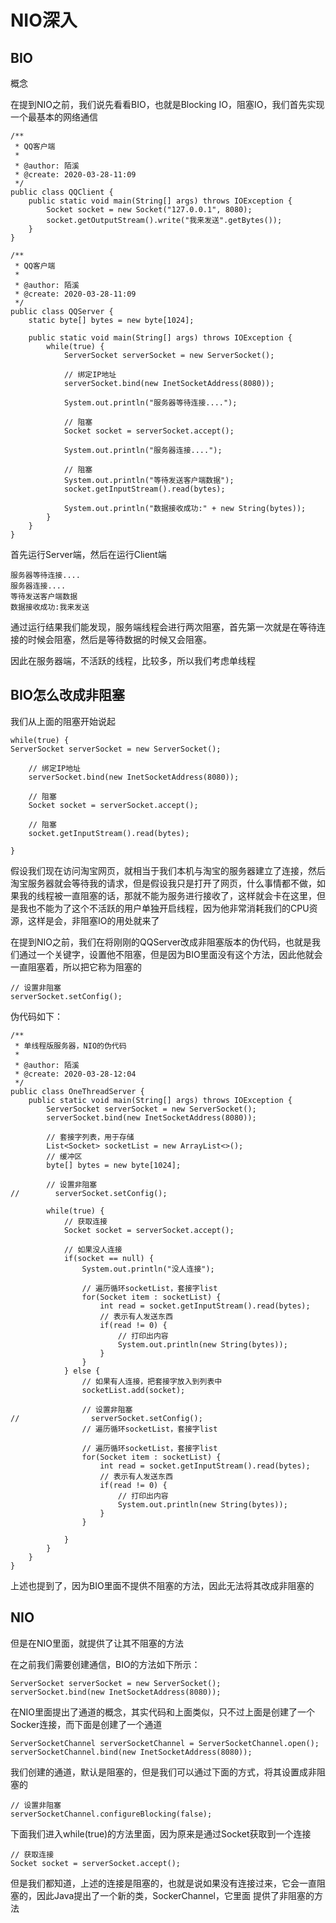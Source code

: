 # NIO深入

## BIO

概念

在提到NIO之前，我们说先看看BIO，也就是Blocking IO，阻塞IO，我们首先实现一个最基本的网络通信

```
/**
 * QQ客户端
 *
 * @author: 陌溪
 * @create: 2020-03-28-11:09
 */
public class QQClient {
    public static void main(String[] args) throws IOException {
        Socket socket = new Socket("127.0.0.1", 8080);
        socket.getOutputStream().write("我来发送".getBytes());
    }
}

```

```
/**
 * QQ客户端
 *
 * @author: 陌溪
 * @create: 2020-03-28-11:09
 */
public class QQServer {
    static byte[] bytes = new byte[1024];

    public static void main(String[] args) throws IOException {
        while(true) {
            ServerSocket serverSocket = new ServerSocket();

            // 绑定IP地址
            serverSocket.bind(new InetSocketAddress(8080));

            System.out.println("服务器等待连接....");

            // 阻塞
            Socket socket = serverSocket.accept();

            System.out.println("服务器连接....");

            // 阻塞
            System.out.println("等待发送客户端数据");
            socket.getInputStream().read(bytes);

            System.out.println("数据接收成功:" + new String(bytes));
        }
    }
}
```

首先运行Server端，然后在运行Client端

```
服务器等待连接....
服务器连接....
等待发送客户端数据
数据接收成功:我来发送 
```

通过运行结果我们能发现，服务端线程会进行两次阻塞，首先第一次就是在等待连接的时候会阻塞，然后是等待数据的时候又会阻塞。

因此在服务器端，不活跃的线程，比较多，所以我们考虑单线程



## BIO怎么改成非阻塞

我们从上面的阻塞开始说起

```
while(true) {
ServerSocket serverSocket = new ServerSocket();

    // 绑定IP地址
    serverSocket.bind(new InetSocketAddress(8080));

    // 阻塞
    Socket socket = serverSocket.accept();

    // 阻塞
    socket.getInputStream().read(bytes);

}
```

假设我们现在访问淘宝网页，就相当于我们本机与淘宝的服务器建立了连接，然后淘宝服务器就会等待我的请求，但是假设我只是打开了网页，什么事情都不做，如果我的线程被一直阻塞的话，那就不能为服务进行接收了，这样就会卡在这里，但是我也不能为了这个不活跃的用户单独开启线程，因为他非常消耗我们的CPU资源，这样是会，非阻塞IO的用处就来了

在提到NIO之前，我们在将刚刚的QQServer改成非阻塞版本的伪代码，也就是我们通过一个关键字，设置他不阻塞，但是因为BIO里面没有这个方法，因此他就会一直阻塞着，所以把它称为阻塞的

```
// 设置非阻塞
serverSocket.setConfig();
```

伪代码如下：

```
/**
 * 单线程版服务器，NIO的伪代码
 *
 * @author: 陌溪
 * @create: 2020-03-28-12:04
 */
public class OneThreadServer {
    public static void main(String[] args) throws IOException {
        ServerSocket serverSocket = new ServerSocket();
        serverSocket.bind(new InetSocketAddress(8080));

        // 套接字列表，用于存储
        List<Socket> socketList = new ArrayList<>();
        // 缓冲区
        byte[] bytes = new byte[1024];

        // 设置非阻塞
//        serverSocket.setConfig();

        while(true) {
            // 获取连接
            Socket socket = serverSocket.accept();

            // 如果没人连接
            if(socket == null) {
                System.out.println("没人连接");

                // 遍历循环socketList，套接字list
                for(Socket item : socketList) {
                    int read = socket.getInputStream().read(bytes);
                    // 表示有人发送东西
                    if(read != 0) {
                        // 打印出内容
                        System.out.println(new String(bytes));
                    }
                }
            } else {
                // 如果有人连接，把套接字放入到列表中
                socketList.add(socket);

                // 设置非阻塞
//                serverSocket.setConfig();
                // 遍历循环socketList，套接字list

                // 遍历循环socketList，套接字list
                for(Socket item : socketList) {
                    int read = socket.getInputStream().read(bytes);
                    // 表示有人发送东西
                    if(read != 0) {
                        // 打印出内容
                        System.out.println(new String(bytes));
                    }
                }

            }
        }
    }
}
```

上述也提到了，因为BIO里面不提供不阻塞的方法，因此无法将其改成非阻塞的

## NIO

但是在NIO里面，就提供了让其不阻塞的方法

在之前我们需要创建通信，BIO的方法如下所示：

```
ServerSocket serverSocket = new ServerSocket();
serverSocket.bind(new InetSocketAddress(8080));
```

在NIO里面提出了通道的概念，其实代码和上面类似，只不过上面是创建了一个Socker连接，而下面是创建了一个通道

```
ServerSocketChannel serverSocketChannel = ServerSocketChannel.open();
serverSocketChannel.bind(new InetSocketAddress(8080));
```

我们创建的通道，默认是阻塞的，但是我们可以通过下面的方式，将其设置成非阻塞的

```
// 设置非阻塞
serverSocketChannel.configureBlocking(false);
```

下面我们进入while(true)的方法里面，因为原来是通过Socket获取到一个连接

```
// 获取连接
Socket socket = serverSocket.accept();
```

但是我们都知道，上述的连接是阻塞的，也就是说如果没有连接过来，它会一直阻塞的，因此Java提出了一个新的类，SockerChannel，它里面 提供了非阻塞的方法

```

```

